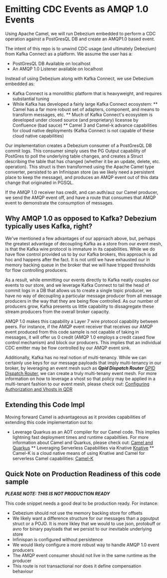 # Emitting CDC Events as AMQP 1.0 Events 
Using Apache Camel, we will run Debezium embedded to perform a CDC operation against a PostGresQL DB and create an AMQP1.0 based event. 

The intent of this repo is to unwind CDC usage (and ultimately Debezium) from Kafka Connect as a platform. We assume the user has a: 
* PostGresQL DB Available on localhost
* An AMQP 1.0 Listener available on localhost 

Instead of using Debezium along with Kafka Connect, we use Debezium embedded as: 
* Kafka Connect is a monolithic platform that is heavyweight, and requires substantial tuning
* While Kafka has developed a fairly large Kafka Connect ecosystem: 
	** Camel has a far more robust set of adapters, component, and means to transform messages, etc. 
	** Much of Kafka Connect's ecosystem is developed under closed source (and proprietary) licesnse by Confluence (bad sauce)
	** Camel 3 and Camel-k advance capabilities for cloud native deployments (Kafka Connect is not capable of these cloud native capabilities) 
	
Our implementation creates a Debezium consumer of a PostGresQL DB commit logs. This consumer simply uses the PG Output capability of PostGres to poll the underlying table changes, and creates a Struct describing the table that has changed (whether it be an update, delete, etc. operation). This struct is then transformed using the Apache Camel type converter, persisted to an Infinispan store (as we likely need a persistent place to keep the message), and produces an AMQP event out of this data change that originated in PGSQL. 

If the AMQP 1.0 receiver has credit, and can auth/auz our Camel producer, we send the AMQP event off, and have a route that consumes that AMQP event to demonstrate the consumption of messages. 

## Why AMQP 1.0 as opposed to Kafka? Debezium typically uses Kafka, right? 
We've mentioned a few advantages of our approach above, but, perhaps the greatest advantage of decoupling Kafka as a store from our event mesh, is that the Kafka wire protocol is immature in its capabilities. While we do have flow control provided us to by our Kafka brokers, this approach is ad hoc and happens after the fact. It is not until we have exhausted our in memory backing queue in the broker that we will have tripped thresholds for flow controlling producers. 

As a result, while emmitting our events directly to Kafka neatly couples our events to our store, and we leverage Kafka Connect to tail the head of commit logs in a DB that allows us to create a single topic producer, we have no way of decoupling a particular message producer from all message producers in the way that they are being flow controlled. As our number of producers grow, Kafka presents us little capability to dissagregate these stream producers from the overall broker capacity. 
 
AMQP 1.0 makes this capability a Layer 7 wire protocol capability between peers. For instance, if the AMQP event receiver that receives our AMQP event produced from this code sample is not capable of taking in messages, it will offer us 0 credit (AMQP 1.0 employs a credit cased flow control mechanism) and block our producers. This implies that an individual CDC emitter may be flow controlled by our AMQP event sink. 

Additionally, Kafka has no real notion of multi-tenancy. While we can certainly use keys for our message payloads that imply multi-tenancy in our broker, by leveraging an event mesh such as ***Qpid Dispatch Router*** [QPID Dispatch Router](https://qpid.apache.org/components/dispatch-router/index.html), we can create a truly multi-tenany event mesh. For more information on how to leverage a vhost so that policy may be applied in a multi-tenant fashion to our event mesh, please check out: [Configuring Authorization and Vhosts in QDR](https://qpid.apache.org/releases/qpid-dispatch-1.11.0/user-guide/index.html#configuring-authorization-qdr)

## Extending this Code Impl 
Moving forward Camel is advantageous as it provides capabilities of extending this code implementation out to: 
* Leverage Quarkus as an AOT compiler for our Camel code. This implies lightning fast deployment times and runtime capabiltiies. For more information about Camel and Quarkus, please check out: [Camel and Quarkus](https://github.com/apache/camel-quarkus)
** Leveraging Serverless Capabilities via Knative [Knative](https://knative.dev/)
** Camel-K is a cloud native means of using Knative and Camel for serverless Camel capabilities: [Camel-K](https://github.com/apache/camel-k) 

## Quick Note on Production Readiness of this code sample 
***PLEASE NOTE: THIS IS NOT PRODUCTION READY*** 

This code snippet needs a good deal to be production ready. For instance:  
* Debezium should not use the memory backing store for offsets 
* We likely want a difference structure for our messages than a pgoutput struct or a POJO. It is more likley that we would to use json, protobuff or avro for binary payloads that we persist to our inevitable underlying store
* Infinispan is configured without persistence
* We would likely configure a more robust way to handle AMQP 1.0 event producers 
* The AMQP event consumer should not live in the same runtime as the producer 
* This route is not transactional nor does it define compensation behaviour
